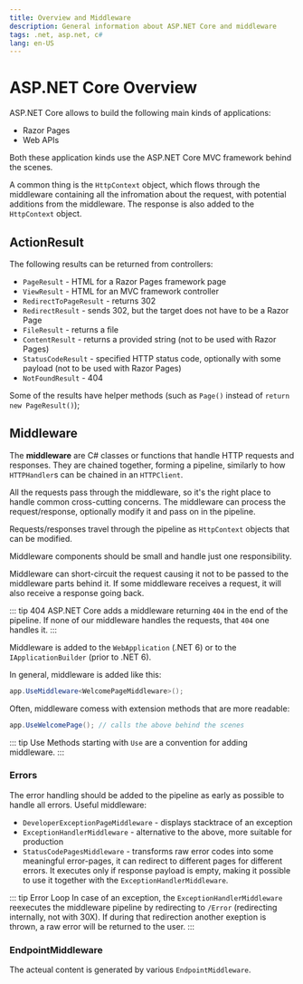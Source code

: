 ```yaml
---
title: Overview and Middleware
description: General information about ASP.NET Core and middleware
tags: .net, asp.net, c#
lang: en-US
---
```


# ASP.NET Core Overview

ASP.NET Core allows to build the following main kinds of applications:

- Razor Pages
- Web APIs

Both these application kinds use the ASP.NET Core MVC framework behind the
scenes.

A common thing is the `HttpContext` object, which flows through the middleware
containing all the infromation about the request, with potential additions from
the middleware. The response is also added to the `HttpContext` object.

## ActionResult

The following results can be returned from controllers:

- `PageResult` - HTML for a Razor Pages framework page
- `ViewResult` - HTML for an MVC framework controller
- `RedirectToPageResult` - returns 302
- `RedirectResult` - sends 302, but the target does not have to be a Razor Page
- `FileResult` - returns a file
- `ContentResult` - returns a provided string (not to be used with Razor Pages)
- `StatusCodeResult` - specified HTTP status code, optionally with some payload
  (not to be used with Razor Pages)
- `NotFoundResult` - 404

Some of the results have helper methods (such as `Page()` instead of `return new
PageResult()`);

## Middleware

The **middleware** are C# classes or functions that handle HTTP requests and
responses. They are chained together, forming a pipeline, similarly to how
`HTTPHandler`s can be chained in an `HTTPClient`.

All the requests pass through the middleware, so it's the right place to handle
common cross-cutting concerns. The middleware can process the request/response,
optionally modify it and pass on in the pipeline.

Requests/responses travel through the pipeline as `HttpContext` objects that can
be modified.

Middleware components should be small and handle just one responsibility.

Middleware can short-circuit the request causing it not to be passed to the
middleware parts behind it. If some middleware receives a request, it will also
receive a response going back.

::: tip 404
ASP.NET Core adds a middleware returning `404` in the end of the pipeline.
If none of our middleware handles the requests, that `404` one handles it.
:::

Middleware is added to the `WebApplication` (.NET 6) or to the
`IApplicationBuilder` (prior to .NET 6).

In general, middleware is added like this:

```cs
app.UseMiddleware<WelcomePageMiddleware>();
```

Often, middleware comess with extension methods that are more readable:

```cs
app.UseWelcomePage(); // calls the above behind the scenes
```

::: tip Use
Methods starting with `Use` are a convention for adding middleware.
:::

### Errors

The error handling should be added to the pipeline as early as possible to
handle all errors. Useful middleware:

- `DeveloperExceptionPageMiddleware` - displays stacktrace of an exception
- `ExceptionHandlerMiddleware` - alternative to the above, more suitable for
  production
- `StatusCodePagesMiddleware` - transforms raw error codes into some meaningful
  error-pages, it can redirect to different pages for different errors. It
  executes only if response payload is empty, making it possible to use it
  together with the `ExceptionHandlerMiddleware`.


::: tip Error Loop
In case of an exception, the `ExceptionHandlerMiddleware` reexecutes the
middleware pipeline by redirecting to `/Error` (redirecting internally, not with
30X). If during that redirection another exeption is thrown, a raw error will be
returned to the user.
:::

### EndpointMiddleware

The acteual content is generated by various `EndpointMiddleware`.